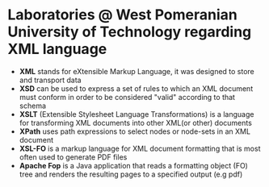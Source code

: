 # Laboratories @ West Pomeranian University of Technology regarding XML language


* __XML__ stands for eXtensible Markup Language, it was designed to store and transport data
* __XSD__ can be used to express a set of rules to which an XML document must conform in order to be considered "valid" according to that schema
* __XSLT__ (Extensible Stylesheet Language Transformations) is a language for transforming XML documents into other XML(or other) documents
* __XPath__ uses path expressions to select nodes or node-sets in an XML document
* __XSL-FO__ is a markup language for XML document formatting that is most often used to generate PDF files
* __Apache Fop__ is a Java application that reads a formatting object (FO) tree and renders the resulting pages to a specified output (e.g pdf) 

